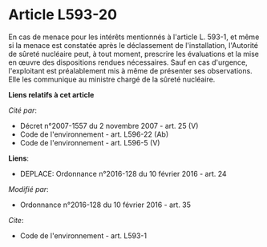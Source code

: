 # Article L593-20

En cas de menace pour les intérêts mentionnés à l'article L. 593-1, et même si la menace est constatée après le déclassement
de l'installation, l'Autorité de sûreté nucléaire peut, à tout moment, prescrire les évaluations et la mise en œuvre des
dispositions rendues nécessaires. Sauf en cas d'urgence, l'exploitant est préalablement mis à même de présenter ses
observations. Elle les communique au ministre chargé de la sûreté nucléaire.

**Liens relatifs à cet article**

_Cité par_:

  - Décret n°2007-1557 du 2 novembre 2007 - art. 25 (V)
  - Code de l'environnement - art. L596-22 (Ab)
  - Code de l'environnement - art. L596-5 (V)

**Liens**:

  - DEPLACE: Ordonnance n°2016-128 du 10 février 2016 - art. 24

_Modifié par_:

  - Ordonnance n°2016-128 du 10 février 2016 - art. 35

_Cite_:

  - Code de l'environnement - art. L593-1
